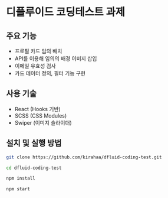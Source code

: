 # 디플루이드 코딩테스트 과제

## 주요 기능
- 프로필 카드 임의 배치
- API를 이용해 임의의 배경 이미지 삽입
- 이메일 유효성 검사
- 카드 데이터 정의, 필터 기능 구현

## 사용 기술
- React (Hooks 기반)
- SCSS (CSS Modules)
- Swiper (이미지 슬라이더)

## 설치 및 실행 방법
```bash
git clone https://github.com/kirahaa/dfluid-coding-test.git

cd dfluid-coding-test

npm install

npm start